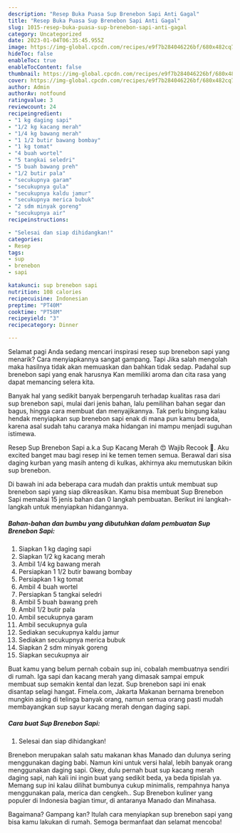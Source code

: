 ```yaml
---
description: "Resep Buka Puasa Sup Brenebon Sapi Anti Gagal"
title: "Resep Buka Puasa Sup Brenebon Sapi Anti Gagal"
slug: 1015-resep-buka-puasa-sup-brenebon-sapi-anti-gagal
category: Uncategorized
date: 2023-01-04T06:35:45.955Z
image: https://img-global.cpcdn.com/recipes/e9f7b284046226bf/680x482cq70/sup-brenebon-sapi-foto-resep-utama.jpg
hideToc: false
enableToc: true
enableTocContent: false
thumbnail: https://img-global.cpcdn.com/recipes/e9f7b284046226bf/680x482cq70/sup-brenebon-sapi-foto-resep-utama.jpg
cover: https://img-global.cpcdn.com/recipes/e9f7b284046226bf/680x482cq70/sup-brenebon-sapi-foto-resep-utama.jpg
author: Admin
authorAv: notfound
ratingvalue: 3
reviewcount: 24
recipeingredient:
- "1 kg daging sapi"
- "1/2 kg kacang merah"
- "1/4 kg bawang merah"
- "1 1/2 butir bawang bombay"
- "1 kg tomat"
- "4 buah wortel"
- "5 tangkai seledri"
- "5 buah bawang preh"
- "1/2 butir pala"
- "secukupnya garam"
- "secukupnya gula"
- "secukupnya kaldu jamur"
- "secukupnya merica bubuk"
- "2 sdm minyak goreng"
- "secukupnya air"
recipeinstructions:

- "Selesai dan siap dihidangkan!"
categories:
- Resep
tags:
- sup
- brenebon
- sapi

katakunci: sup brenebon sapi 
nutrition: 108 calories
recipecuisine: Indonesian
preptime: "PT40M"
cooktime: "PT58M"
recipeyield: "3"
recipecategory: Dinner

---
```



Selamat pagi Anda sedang mencari inspirasi resep sup brenebon sapi yang menarik? Cara menyiapkannya sangat gampang. Tapi Jika salah mengolah maka hasilnya tidak akan memuaskan dan bahkan tidak sedap. Padahal sup brenebon sapi yang enak harusnya Kan memiliki aroma dan cita rasa yang dapat memancing selera kita.


Banyak hal yang sedikit banyak berpengaruh terhadap kualitas rasa dari sup brenebon sapi, mulai dari jenis bahan, lalu pemilihan bahan segar dan bagus, hingga cara membuat dan menyajikannya. Tak perlu bingung kalau hendak menyiapkan sup brenebon sapi enak di mana pun kamu berada, karena asal sudah tahu caranya maka hidangan ini mampu menjadi suguhan istimewa.

Resep Sup Brenebon Sapi a.k.a Sup Kacang Merah 😍 Wajib Recook 🤗. Aku excited banget mau bagi resep ini ke temen temen semua. Berawal dari sisa daging kurban yang masih anteng di kulkas, akhirnya aku memutuskan bikin sup brenebon.


Di bawah ini ada beberapa cara mudah dan praktis untuk membuat sup brenebon sapi yang siap dikreasikan. Kamu bisa membuat Sup Brenebon Sapi memakai 15 jenis bahan dan 0 langkah pembuatan. Berikut ini langkah-langkah untuk menyiapkan hidangannya.

<!--inarticleads1-->

##### Bahan-bahan dan bumbu yang dibutuhkan dalam pembuatan Sup Brenebon Sapi:

1. Siapkan 1 kg daging sapi
1. Siapkan 1/2 kg kacang merah
1. Ambil 1/4 kg bawang merah
1. Persiapkan 1 1/2 butir bawang bombay
1. Persiapkan 1 kg tomat
1. Ambil 4 buah wortel
1. Persiapkan 5 tangkai seledri
1. Ambil 5 buah bawang preh
1. Ambil 1/2 butir pala
1. Ambil secukupnya garam
1. Ambil secukupnya gula
1. Sediakan secukupnya kaldu jamur
1. Sediakan secukupnya merica bubuk
1. Siapkan 2 sdm minyak goreng
1. Siapkan secukupnya air


Buat kamu yang belum pernah cobain sup ini, cobalah membuatnya sendiri di rumah. Iga sapi dan kacang merah yang dimasak sampai empuk membuat sup semakin kental dan lezat. Sup brenebon sapi ini enak disantap selagi hangat. Fimela.com, Jakarta Makanan bernama brenebon mungkin asing di telinga banyak orang, namun semua orang pasti mudah membayangkan sup sayur kacang merah dengan daging sapi. 

<!--inarticleads2-->

##### Cara buat Sup Brenebon Sapi:


1. Selesai dan siap dihidangkan!

Brenebon merupakan salah satu makanan khas Manado dan dulunya sering menggunakan daging babi. Namun kini untuk versi halal, lebih banyak orang menggunakan daging sapi. Okey, dulu pernah buat sup kacang merah daging sapi, nah kali ini ingin buat yang sedikit beda, ya beda tipislah ya. Memang sup ini kalau dilihat bumbunya cukup minimalis, rempahnya hanya menggunakan pala, merica dan cengkeh.. Sup Brenebon kuliner yang populer di Indonesia bagian timur, di antaranya Manado dan Minahasa. 

Bagaimana? Gampang kan? Itulah cara menyiapkan sup brenebon sapi yang bisa kamu lakukan di rumah. Semoga bermanfaat dan selamat mencoba!
